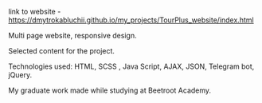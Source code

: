 link to website - https://dmytrokabluchii.github.io/my_projects/TourPlus_website/index.html

Multi page website, responsive design.

Selected content for the project.

Technologies used: HTML, SCSS , Java Script, AJAX, JSON, Telegram bot, jQuery.

My graduate work made while studying at Beetroot Academy.

